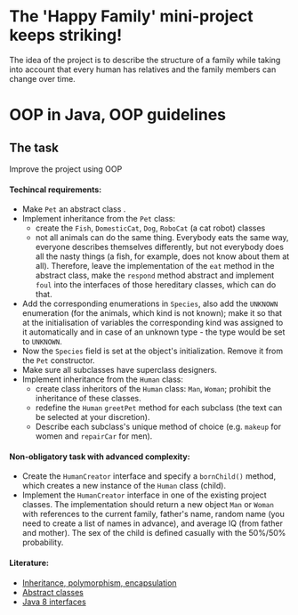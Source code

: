 # The 'Happy Family' mini-project keeps striking!

The idea of the project is to describe the structure of a family while taking into account that every human has relatives and the family members can change over time.

# OOP in Java, OOP guidelines
## The task

Improve the project using OOP

#### Techincal requirements:
- Make  `Pet` an abstract class .
- Implement inheritance from the `Pet` class:
    - create the `Fish`, `DomesticCat`, `Dog`, `RoboCat` (a cat robot) classes
    - not all animals can do the same thing. Everybody eats the same way, everyone describes themselves differently, but not everybody does all the nasty things (a fish, for example, does not know about them at all). Therefore, leave the implementation of the `eat`  method in the abstract class, make the `respond` method abstract and implement `foul` into the interfaces of those hereditary classes, which can do that.
- Add the corresponding enumerations in `Species`, also add the  `UNKNOWN` enumeration (for the animals, which kind is not known); make it so that at the initialisation of variables the corresponding kind was assigned to it automatically and in case of an unknown type - the type would be set to `UNKNOWN`.
- Now the `Species` field is set at the object's initialization. Remove it from the `Pet` constructor.
- Make sure all subclasses have superclass designers.
- Implement inheritance from the `Human` class:
    - create class inheritors of the `Human` class: `Man`, `Woman`; prohibit the inheritance of these classes.
    - redefine the `Human`  `greetPet` method for each subclass (the text can be selected at your discretion).
    - Describe each subclass's unique method of choice (e.g. `makeup` for women and `repairCar` for men).

#### Non-obligatory task with advanced complexity:
- Create the `HumanCreator` interface and specify a `bornChild()` method, which creates a new instance of the `Human` class (child).
- Implement the `HumanCreator` interface in one of the existing project classes. The implementation should return a new object `Man` or `Woman` with references to the current family, father's name, random name (you need to create a list of names in advance), and average IQ (from father and mother). The sex of the child is defined casually with the 50%/50% probability.

#### Literature:
- [Inheritance, polymorphism, encapsulation](https://www.quora.com/What-is-the-difference-between-inheritance-encapsulation-and-polymorphism)
- [Abstract classes](https://idratherbewriting.com/java-abstract-methods/)
- [Java 8 interfaces](https://beginnersbook.com/2017/10/java-8-interface-changes-default-method-and-static-method/)
